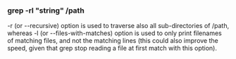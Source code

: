 
### grep -rl "string" /path

-r (or --recursive) option is used to traverse also all sub-directories of /path, whereas
-l (or --files-with-matches) option is used to only print filenames of matching files, and not the matching lines (this could also improve the speed, given that grep stop reading a file at first match with this option).
